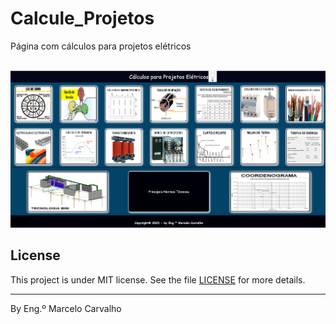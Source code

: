 # Calcule_Projetos

Página com cálculos para projetos elétricos

<br>
<img src="imagens/TELA.png">


## License

This project is under MIT license. See the file [LICENSE](.github/LICENSE.md) for more details.

---

By Eng.º Marcelo Carvalho 